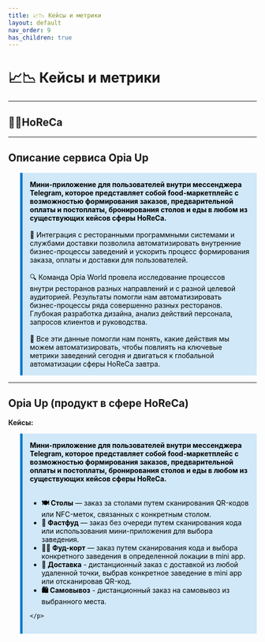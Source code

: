 ```yaml
---
title: 📈📉 Кейсы и метрики
layout: default
nav_order: 9
has_children: true
---
```


# 📈📉 Кейсы и метрики

---

## 🏨🍴HoReCa

---

## Описание сервиса Opia Up


<blockquote style="background-color: #D0E8F8; border-left: 5px solid #007ACC; padding: 15px; color: black;">
    <p style="margin: 0;">
        <strong>Мини-приложение для пользователей внутри мессенджера Telegram, которое представляет собой food-маркетплейс с возможностью формирования заказов, предварительной оплаты и постоплаты, бронирования столов и еды в любом из существующих кейсов сферы HoReCa.</strong><br>
        <br>
        🔗 Интеграция с ресторанными программными системами и службами доставки позволила автоматизировать внутренние бизнес-процессы заведений и ускорить процесс формирования заказа, оплаты и доставки для пользователей.<br>
        <br>
        🔍 Команда Opia World провела исследование процессов внутри ресторанов разных направлений и с разной целевой аудиторией. Результаты помогли нам автоматизировать бизнес-процессы ряда совершенно разных ресторанов. Глубокая разработка дизайна, анализ действий персонала, запросов клиентов и руководства.<br>
        <br>
        🤖 Все эти данные помогли нам понять, какие действия мы можем автоматизировать, чтобы повлиять на ключевые метрики заведений сегодня и двигаться к глобальной автоматизации сферы HoReCa завтра.
    </p>
</blockquote>

---

## Opia Up (продукт в сфере HoReCa)

**Кейсы:**

<blockquote style="background-color: #D0E8F8; border-left: 5px solid #007ACC; padding: 15px; color: black;">
    <p style="margin: 0;">
        <strong>Мини-приложение для пользователей внутри мессенджера Telegram, которое представляет собой food-маркетплейс с возможностью формирования заказов, предварительной оплаты и постоплаты, бронирования столов и еды в любом из существующих кейсов сферы HoReCa.</strong><br>
        <br>
       <ul>
    <li><strong>🍽️ Столы</strong> — заказ за столами путем сканирования QR-кодов или NFC-меток, связанных с конкретным столом.</li>
    <li><strong> 🍔 Фастфуд</strong> — заказ без очереди путем сканирования кода или использования мини-приложения для выбора заведения.</li>
    <li><strong> 🏬🍴 Фуд-корт</strong> — заказ путем сканирования кода и выбора конкретного заведения в определенной локации в mini app.</li>
    <li><strong> 🚚 Доставка</strong> - дистанционный заказ с доставкой из любой удаленной точки, выбрав конкретное заведение в mini app или отсканировав QR-код.</li>
    <li><strong> 🛍️ Самовывоз</strong> - дистанционный заказ на самовывоз из выбранного места.</li>
</ul>

    </p>
</blockquote>